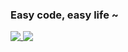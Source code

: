 ### Easy code, easy life ~

<a href="https://github.com/lewyuburi/github-readme-stats">
  <img align="top" src="https://github-readme-stats-drab-pi.vercel.app/api?username=lewyuburi&show_icons=true&theme=transparent&hide_border=true&count_private=true" />
</a>

<a href="https://github.com/lewyuburi/convoychat">
  <img align="top" src="https://github-readme-stats-drab-pi.vercel.app/api/top-langs/?username=lewyuburi&show_icons=true&theme=transparent&hide_border=true&layout=compact&count_private=true" />
</a>
